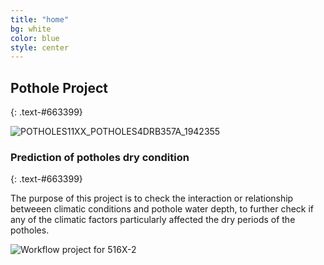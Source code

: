 ```yaml
---
title: "home"
bg: white
color: blue
style: center
---
```


## Pothole Project
{: .text-#663399}

![POTHOLES11XX_POTHOLES4DRB357A_1942355](https://user-images.githubusercontent.com/77670180/141729577-7c0b8c99-1e0b-4c76-a921-5f1f7227d988.jpg)

### Prediction of potholes dry condition
{: .text-#663399}

The purpose of this project is to check the interaction or relationship betweeen climatic conditions and pothole water depth, to further check if any of the climatic factors particularly affected the dry periods of the potholes.

![Workflow project for 516X-2](https://user-images.githubusercontent.com/77670180/141725409-a49e4d1b-1ec5-4cb5-9bb3-ddf418ad9fc5.jpg)


